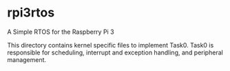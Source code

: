 # rpi3rtos
A Simple RTOS for the Raspberry Pi 3

This directory contains kernel specific files to implement Task0. Task0 is responsible for scheduling, interrupt and exception handling, and peripheral management.
